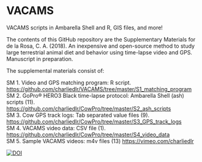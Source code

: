 # VACAMS
VACAMS scripts in Ambarella Shell and R, GIS files, and more!

The contents of this GitHub repository are the Supplementary Materials for de la Rosa, C. A. (2018). An inexpensive and open-source method to study large terrestrial animal diet and behavior using time-lapse video and GPS. Manuscript in preparation. 

The supplemental materials consist of:  

SM 1. Video and GPS matching program: R script. https://github.com/charliedlr/VACAMS/tree/master/S1_matching_program
SM 2. GoPro® HERO3 Black time-lapse protocol: Ambarella Shell (ash) scripts (11).  
https://github.com/charliedlr/CowPro/tree/master/S2_ash_scripts  
SM 3. Cow GPS track logs: Tab separated value files (9). https://github.com/charliedlr/CowPro/tree/master/S3_GPS_track_logs  
SM 4. VACAMS video data: CSV file (1). https://github.com/charliedlr/CowPro/tree/master/S4_video_data  
SM 5. Sample VACAMS videos: m4v files (13) https://vimeo.com/charliedlr  

[![DOI](https://zenodo.org/badge/128265435.svg)](https://zenodo.org/badge/latestdoi/128265435)
